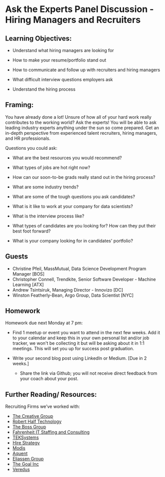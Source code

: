 # Ask the Experts Panel Discussion - Hiring Managers and Recruiters   

## Learning Objectives: 

* Understand what hiring managers are looking for 

* How to make your resume/portfolio stand out 

* How to communicate and follow up with recruiters and hiring managers

* What difficult interview questions employers ask 

* Understand the hiring process 

## Framing: 

You have already done a lot! Unsure of how all of your hard work really contributes to the working world? Ask the experts!  You will be able to ask leading industry experts anything under the sun so come prepared. Get an in-depth perspective from experienced talent recruiters, hiring managers, and HR professionals. 

Questions you could ask: 

* What are the best resources you would recommend?

* What types of jobs are hot right now? 

* How can our soon-to-be grads really stand out in the hiring process?

* What are some industry trends?

* What are some of the tough questions you ask candidates?

* What is it like to work at your company for data scientists?

* What is the interview process like?

* What types of candidates are you looking for? How can they put their best foot forward?

* What is your company looking for in candidates' portfolio?

## Guests
- Christine Pfeil, MassMutual, Data Science Development Program Manager [BOS]
- Christopher Connell, Trendkite, Senior Software Developer - Machine Learning [ATX]
- Andrew Tsintsiruk, Managing Director - Innovizo [DC] 
- Winston Featherly-Bean, Argo Group, Data Scientist [NYC]

## Homework 
Homework due next Monday at 7 pm:

- Find 1 meetup or event you want to attend in the next few weeks. Add it to your calendar and keep this in your own personal list and/or job tracker, we won't be collecting it but will be asking about it in 1:1 meetings. This will set you up for success post graduation.

- Write your second blog post using LinkedIn or Medium. [Due in 2 weeks.] 

   - Share the link via Github; you will not receive direct feedback from your coach about your post. 


## Further Reading/ Resources: 

Recruiting Firms we’ve worked with:  
- [The Creative Group](https://www.roberthalf.com/creativegroup) 
- [Robert Half Technology](https://www.roberthalf.com/) 
- [The Boss Group](http://www.thebossgroup.com/) 
- [Fahrenheit IT Staffing and Consulting](http://www.fahrenheitit.com/) 
- [TEKSystems](https://www.teksystems.com/en) 
- [Hire Strategy ](http://www.hirestrategy.com/)
- [Modis](http://www.modis.com/) 
- [Aquent ](https://aquent.com/)
- [Eliassen Group](http://www.eliassen.com/)
- [The Goal Inc ](http://www.thegoalinc.com/)
- [Veredus](https://vereduscorp.com/)

